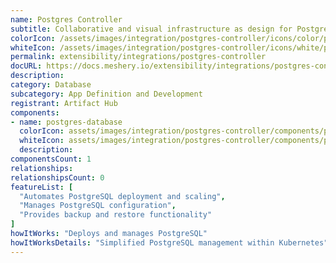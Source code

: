 ```yaml
---
name: Postgres Controller
subtitle: Collaborative and visual infrastructure as design for Postgres Controller
colorIcon: /assets/images/integration/postgres-controller/icons/color/postgres-controller-color.svg
whiteIcon: /assets/images/integration/postgres-controller/icons/white/postgres-controller-white.svg
permalink: extensibility/integrations/postgres-controller
docURL: https://docs.meshery.io/extensibility/integrations/postgres-controller
description: 
category: Database
subcategory: App Definition and Development
registrant: Artifact Hub
components: 
- name: postgres-database
  colorIcon: assets/images/integration/postgres-controller/components/postgres-database/icons/color/postgres-database-color.svg
  whiteIcon: assets/images/integration/postgres-controller/components/postgres-database/icons/white/postgres-database-white.svg
  description: 
componentsCount: 1
relationships: 
relationshipsCount: 0
featureList: [
  "Automates PostgreSQL deployment and scaling",
  "Manages PostgreSQL configuration",
  "Provides backup and restore functionality"
]
howItWorks: "Deploys and manages PostgreSQL"
howItWorksDetails: "Simplified PostgreSQL management within Kubernetes"
---
```

